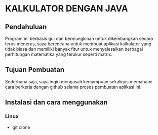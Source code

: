 # KALKULATOR DENGAN JAVA

## Pendahuluan

Program ini berbasis gui dan bermungkinan untuk dikembangkan secara terus menerus, saya berencana untuk membuat aplikasi kalkulator yang tidak biasa dan memiliki banyak fitur untuk menyelesaikan berbagai perhitungan matematika yang terukur seperti matrix.

## Tujuan Pembuatan

Sederhana saja, saya ingin mengasah kemampuan sekaligus memahami cara berkerja dengan github selama proses pembuatan aplikasi ini.

## Instalasi dan cara menggunakan

### Linux
- git clone